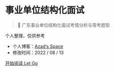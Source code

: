 <!-- _coverpage.md -->

# 事业单位结构化面试

> 💬 广东事业单位结构化面试考情分析与常考题型

 个人整理，仅供参考
- 个人博客：[Azad‘s Space](https://azad-sl-github-io.vercel.app/)
- 修改时间：2022 / 08 / 13

[开始阅读 Let Go](/README.md)